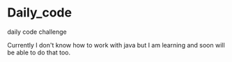 # Daily_code
daily code challenge

Currently I don't know how to work with java but I am learning and soon will be able to do that too.
